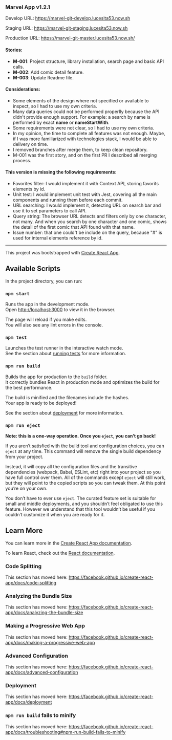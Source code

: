 ### Marvel App v1.2.1

Develop URL: https://marvel-git-develop.lucesita53.now.sh

Staging URL: https://marvel-git-staging.lucesita53.now.sh

Production URL: https://marvel-git-master.lucesita53.now.sh/

#### Stories:

- **M-001**: Project structure, library installation, search page and basic API calls.
- **M-002**: Add comic detail feature.
- **M-003**: Update Readme file.

#### Considerations:

- Some elements of the design where not specified or available to inspect, so I had to use my own criteria.
- Many data queries could not be performed properlly because the API didn't provide enough support. For example: a search by name is performed by exact **name** or **nameStartWith**.
- Some requirements were not clear, so I had to use my own criteria.
- In my opinion, the time to complete all features was not enough. Maybe, if I was more familiarized with technologies stack, I would be able to delivery on time.
- I removed branches after merge them, to keep clean repository.
- M-001 was the first story, and on the first PR I described all merging process.

#### This version is missing the following requirements:

- Favorites filter: I would implement it with Context API, storing favorits elements by id.
- Unit test: I would implement unit test with Jest, covering all the main components and running them before each commit.
- URL searching: I would implement it, detecting URL on search bar and use it to set parameters to call API.
- Query string: The browser URL detects and filters only by one character, not many. And when you search by one character and one comic, shows the detail of the first comic that API found with that name.
- Issue number: that one could't be include on the query, because "#" is used for internal elements reference by id.

---

This project was bootstrapped with [Create React App](https://github.com/facebook/create-react-app).

## Available Scripts

In the project directory, you can run:

### `npm start`

Runs the app in the development mode.<br />
Open [http://localhost:3000](http://localhost:3000) to view it in the browser.

The page will reload if you make edits.<br />
You will also see any lint errors in the console.

### `npm test`

Launches the test runner in the interactive watch mode.<br />
See the section about [running tests](https://facebook.github.io/create-react-app/docs/running-tests) for more information.

### `npm run build`

Builds the app for production to the `build` folder.<br />
It correctly bundles React in production mode and optimizes the build for the best performance.

The build is minified and the filenames include the hashes.<br />
Your app is ready to be deployed!

See the section about [deployment](https://facebook.github.io/create-react-app/docs/deployment) for more information.

### `npm run eject`

**Note: this is a one-way operation. Once you `eject`, you can’t go back!**

If you aren’t satisfied with the build tool and configuration choices, you can `eject` at any time. This command will remove the single build dependency from your project.

Instead, it will copy all the configuration files and the transitive dependencies (webpack, Babel, ESLint, etc) right into your project so you have full control over them. All of the commands except `eject` will still work, but they will point to the copied scripts so you can tweak them. At this point you’re on your own.

You don’t have to ever use `eject`. The curated feature set is suitable for small and middle deployments, and you shouldn’t feel obligated to use this feature. However we understand that this tool wouldn’t be useful if you couldn’t customize it when you are ready for it.

## Learn More

You can learn more in the [Create React App documentation](https://facebook.github.io/create-react-app/docs/getting-started).

To learn React, check out the [React documentation](https://reactjs.org/).

### Code Splitting

This section has moved here: https://facebook.github.io/create-react-app/docs/code-splitting

### Analyzing the Bundle Size

This section has moved here: https://facebook.github.io/create-react-app/docs/analyzing-the-bundle-size

### Making a Progressive Web App

This section has moved here: https://facebook.github.io/create-react-app/docs/making-a-progressive-web-app

### Advanced Configuration

This section has moved here: https://facebook.github.io/create-react-app/docs/advanced-configuration

### Deployment

This section has moved here: https://facebook.github.io/create-react-app/docs/deployment

### `npm run build` fails to minify

This section has moved here: https://facebook.github.io/create-react-app/docs/troubleshooting#npm-run-build-fails-to-minify
